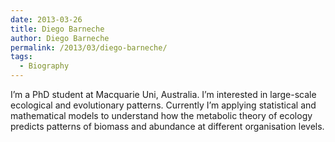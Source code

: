 ```yaml
---
date: 2013-03-26
title: Diego Barneche
author: Diego Barneche
permalink: /2013/03/diego-barneche/
tags:
  - Biography
---
```

I&#8217;m a PhD student at Macquarie Uni, Australia. I&#8217;m interested in large-scale ecological and evolutionary patterns. Currently I&#8217;m applying statistical and mathematical models to understand how the metabolic theory of ecology predicts patterns of biomass and abundance at different organisation levels.
